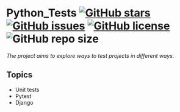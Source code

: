 # Python_Tests [![GitHub stars](https://img.shields.io/github/stars/David2261/Python_Tests)](https://github.com/David2261/Python_Tests/stargazers) [![GitHub issues](https://img.shields.io/github/issues/David2261/Python_Tests)](https://github.com/David2261/Python_Tests/issues) [![GitHub license](https://img.shields.io/github/license/David2261/Python_Tests)](https://github.com/David2261/Python_Tests/blob/main/LICENSE) ![GitHub repo size](https://img.shields.io/github/repo-size/David2261/Python_Tests)
_The project aims to explore ways to test projects in different ways._


## Topics
- Unit tests
- Pytest
- Django

